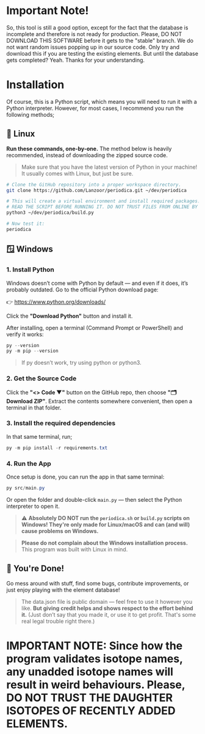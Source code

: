 # Important Note!

So, this tool is still a good option, except for the fact that the database is incomplete and therefore is not ready for production.
Please, DO NOT DOWNLOAD THIS SOFTWARE before it gets to the "stable" branch. We do not want random issues popping up in our source code.
Only try and download this if you are testing the existing elements. But until the database gets completed? Yeah. Thanks for your understanding.

# Installation

Of course, this is a Python script, which means you will need to run it with a Python interpreter.
However, for most cases, I recommend you run the following methods;

## 🐧 Linux

**Run these commands, one-by-one.** The method below is heavily recommended, instead of downloading the zipped source code.

> Make sure that you have the latest version of Python in your machine! It usually comes with Linux, but just be sure.

```bash
# Clone the GitHub repository into a proper workspace directory.
git clone https://github.com/Lanzoor/periodica.git ~/dev/periodica

# This will create a virtual environment and install required packages. Also, it will create a symlink to ~/.local/bin/periodica, where you can run the program without having to worry.
# READ THE SCRIPT BEFORE RUNNING IT. DO NOT TRUST FILES FROM ONLINE BY DEFAULT.
python3 ~/dev/periodica/build.py

# Now test it:
periodica
```

## 🪟 Windows

### 1. Install Python

Windows doesn’t come with Python by default — and even if it does, it’s probably outdated.
Go to the official Python download page:

👉 https://www.python.org/downloads/

Click the **"Download Python"** button and install it.

After installing, open a terminal (Command Prompt or PowerShell) and verify it works:

```ps1
py --version
py -m pip --version
```

> If py doesn’t work, try using python or python3.

### 2. Get the Source Code

Click the **"<> Code ▼"** button on the GitHub repo, then choose **"🗂️ Download ZIP"**.
Extract the contents somewhere convenient, then open a terminal in that folder.

### 3. Install the required dependencies

In that same terminal, run;

```ps1
py -m pip install -r requirements.txt
```

### 4. Run the App

Once setup is done, you can run the app in that same terminal:

```ps1
py src/main.py
```

Or open the folder and double-click `main.py` — then select the Python interpreter to open it.

> ⚠️ **Absolutely DO NOT run the `periodica.sh` or `build.py` scripts on Windows! They're only made for Linux/macOS and can (and will) cause problems on Windows.**

> **Please do not complain about the Windows installation process.** This program was built with Linux in mind.

## 🎉 You're Done!

Go mess around with stuff, find some bugs, contribute improvements, or just enjoy playing with the element database!

> The data.json file is public domain — feel free to use it however you like. **But giving credit helps and shows respect to the effort behind it.** (Just don’t say that you made it, or use it to get profit. That's some real legal trouble right there.)

# IMPORTANT NOTE: Since how the program validates isotope names, any unadded isotope names will result in weird behaviours. Please, DO NOT TRUST THE DAUGHTER ISOTOPES OF RECENTLY ADDED ELEMENTS.
